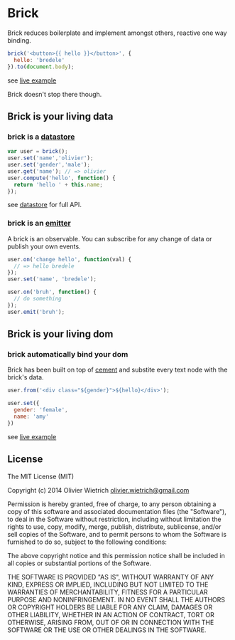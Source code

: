 # Brick

Brick reduces boilerplate and implement amongst others, reactive one way binding.

```js
brick('<button>{{ hello }}</button>', {
  hello: 'bredele'
}).to(document.body);
```
see [live example]()

Brick doesn't stop there though. 

<!--Despite its small size (3kb) Brick allows you to create or extend attributes, create or extend elements and way more.-->



<!--It put aside the concept of MVC-->

<!--What if MVC is not the right solution? It's more an architectural pattern and a UI library should not force you-->

## Brick is your living data

### brick is a [datastore](http://github.com/bredele/datastore)

```js
var user = brick();
user.set('name','olivier');
user.set('gender','male');
user.get('name'); // => olivier
user.compute('hello', function() {
  return 'hello ' + this.name;
});
```
see [datastore](http://github.com/bredele/datastore) for full API.

### brick is an [emitter](http://github.com/component/emitter)

A brick is an observable. You can subscribe for any change of data or publish your own events.

```js
user.on('change hello', function(val) { 
  // => hello bredele
});
user.set('name', 'bredele');

user.on('bruh', function() {
  // do something
});
user.emit('bruh');
```

## Brick is your living dom

### brick automatically bind your dom

Brick has been built on top of [cement](http://github.com/bredele/cement) and substite every text node with the brick's data.

```js
user.from('<div class="${gender}">${hello}</div>');

user.set({
  gender: 'female',
  name: 'amy'
})
```
see [live example]()



## License

The MIT License (MIT)

Copyright (c) 2014 Olivier Wietrich <olivier.wietrich@gmail.com>

Permission is hereby granted, free of charge, to any person obtaining a copy of this software and associated documentation files (the "Software"), to deal in the Software without restriction, including without limitation the rights to use, copy, modify, merge, publish, distribute, sublicense, and/or sell copies of the Software, and to permit persons to whom the Software is furnished to do so, subject to the following conditions:

The above copyright notice and this permission notice shall be included in all copies or substantial portions of the Software.

THE SOFTWARE IS PROVIDED "AS IS", WITHOUT WARRANTY OF ANY KIND, EXPRESS OR IMPLIED, INCLUDING BUT NOT LIMITED TO THE WARRANTIES OF MERCHANTABILITY, FITNESS FOR A PARTICULAR PURPOSE AND NONINFRINGEMENT. IN NO EVENT SHALL THE AUTHORS OR COPYRIGHT HOLDERS BE LIABLE FOR ANY CLAIM, DAMAGES OR OTHER LIABILITY, WHETHER IN AN ACTION OF CONTRACT, TORT OR OTHERWISE, ARISING FROM, OUT OF OR IN CONNECTION WITH THE SOFTWARE OR THE USE OR OTHER DEALINGS IN THE SOFTWARE.
